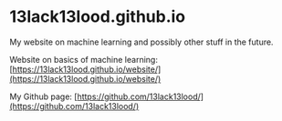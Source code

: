 # 13lack13lood.github.io

My website on machine learning and possibly other stuff in the future.

Website on basics of machine learning: [https://13lack13lood.github.io/website/](https://13lack13lood.github.io/website/)

My Github page: [https://github.com/13lack13lood/](https://github.com/13lack13lood/)
